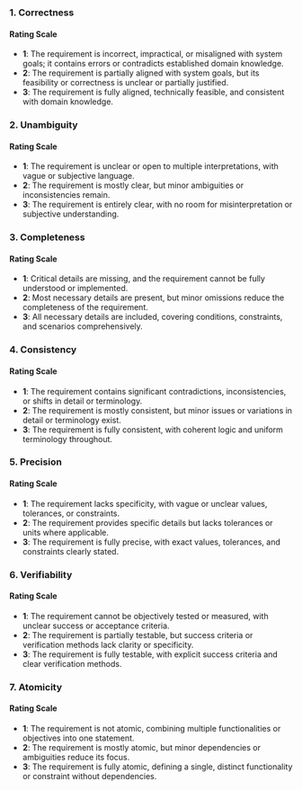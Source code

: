 ### 1. Correctness
#### Rating Scale
- **1**: The requirement is incorrect, impractical, or misaligned with system goals; it contains errors or contradicts established domain knowledge.
- **2**: The requirement is partially aligned with system goals, but its feasibility or correctness is unclear or partially justified.
- **3**: The requirement is fully aligned, technically feasible, and consistent with domain knowledge.

### 2. Unambiguity
#### Rating Scale
- **1**: The requirement is unclear or open to multiple interpretations, with vague or subjective language.
- **2**: The requirement is mostly clear, but minor ambiguities or inconsistencies remain.
- **3**: The requirement is entirely clear, with no room for misinterpretation or subjective understanding.

### 3. Completeness
#### Rating Scale
- **1**: Critical details are missing, and the requirement cannot be fully understood or implemented.
- **2**: Most necessary details are present, but minor omissions reduce the completeness of the requirement.
- **3**: All necessary details are included, covering conditions, constraints, and scenarios comprehensively.

### 4. Consistency
#### Rating Scale
- **1**: The requirement contains significant contradictions, inconsistencies, or shifts in detail or terminology.
- **2**: The requirement is mostly consistent, but minor issues or variations in detail or terminology exist.
- **3**: The requirement is fully consistent, with coherent logic and uniform terminology throughout.

### 5. Precision
#### Rating Scale
- **1**: The requirement lacks specificity, with vague or unclear values, tolerances, or constraints.
- **2**: The requirement provides specific details but lacks tolerances or units where applicable.
- **3**: The requirement is fully precise, with exact values, tolerances, and constraints clearly stated.

### 6. Verifiability
#### Rating Scale
- **1**: The requirement cannot be objectively tested or measured, with unclear success or acceptance criteria.
- **2**: The requirement is partially testable, but success criteria or verification methods lack clarity or specificity.
- **3**: The requirement is fully testable, with explicit success criteria and clear verification methods.

### 7. Atomicity
#### Rating Scale
- **1**: The requirement is not atomic, combining multiple functionalities or objectives into one statement.
- **2**: The requirement is mostly atomic, but minor dependencies or ambiguities reduce its focus.
- **3**: The requirement is fully atomic, defining a single, distinct functionality or constraint without dependencies.